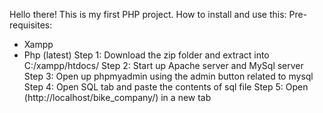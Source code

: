 Hello there! 
This is my first PHP project.
How to install and use this:
Pre-requisites:
- Xampp
- Php (latest)
Step 1: Download the zip folder and extract into C:/xampp/htdocs/
Step 2: Start up Apache server and MySql server
Step 3: Open up phpmyadmin using the admin button related to mysql
Step 4: Open SQL tab and paste the contents of sql file
Step 5: Open (http://localhost/bike_company/) in a new tab
